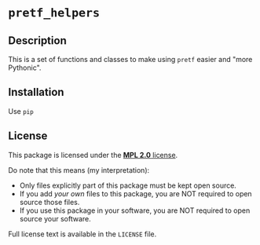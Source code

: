 # `pretf_helpers`

## Description

This is a set of functions and classes to make using `pretf` easier and "more Pythonic".

## Installation

Use `pip`

## License

This package is licensed under the [**MPL 2.0** license](https://www.mozilla.org/en-US/MPL/2.0/FAQ/).

Do note that this means (my interpretation):

 * Only files explicitly part of this package must be kept open source.
 * If you add _your own_ files to this package, you are NOT required to open source those files.
 * If you use this package in your software, you are NOT required to open source your software.

Full license text is available in the `LICENSE` file.

